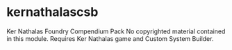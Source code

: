 # kernathalascsb
Ker Nathalas Foundry Compendium Pack
No copyrighted material contained in this module. 
Requires Ker Nathalas game and Custom System Builder.
